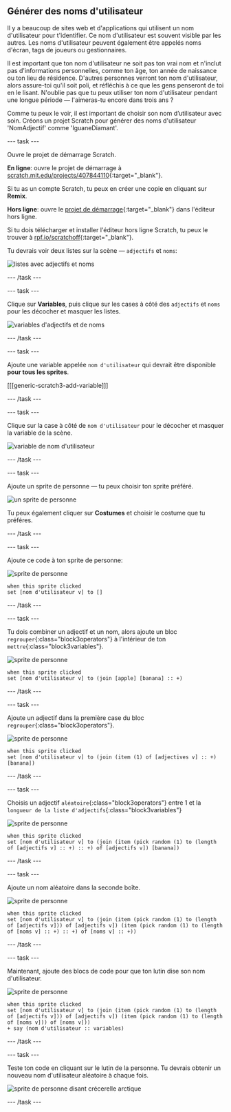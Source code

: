 ## Générer des noms d'utilisateur

Il y a beaucoup de sites web et d'applications qui utilisent un nom d'utilisateur pour t'identifier. Ce nom d'utilisateur est souvent visible par les autres. Les noms d'utilisateur peuvent également être appelés noms d'écran, tags de joueurs ou gestionnaires.

Il est important que ton nom d'utilisateur ne soit pas ton vrai nom et n'inclut pas d'informations personnelles, comme ton âge, ton année de naissance ou ton lieu de résidence. D'autres personnes verront ton nom d'utilisateur, alors assure-toi qu'il soit poli, et réfléchis à ce que les gens penseront de toi en le lisant. N'oublie pas que tu peux utiliser ton nom d'utilisateur pendant une longue période — l'aimeras-tu encore dans trois ans ?

Comme tu peux le voir, il est important de choisir son nom d’utilisateur avec soin. Créons un projet Scratch pour générer des noms d'utilisateur 'NomAdjectif' comme 'IguaneDiamant'.

--- task ---

Ouvre le projet de démarrage Scratch.

**En ligne**: ouvre le projet de démarrage à [scratch.mit.edu/projects/407844110](https://scratch.mit.edu/projects/407844110){:target="_blank"}.

Si tu as un compte Scratch, tu peux en créer une copie en cliquant sur **Remix**.

**Hors ligne**: ouvre le [projet de démarrage](https://rpf.io/p/fr-FR/username-generator-go){:target="_blank"} dans l'éditeur hors ligne.

Si tu dois télécharger et installer l'éditeur hors ligne Scratch, tu peux le trouver à [rpf.io/scratchoff](https://rpf.io/scratchoff){:target="_blank"}.

Tu devrais voir deux listes sur la scène — `adjectifs` et `noms`:

![listes avec adjectifs et noms](images/usernames-lists.png)

--- /task ---

--- task ---

Clique sur **Variables**, puis clique sur les cases à côté des `adjectifs` et `noms` pour les décocher et masquer les listes.

![variables d'adjectifs et de noms](images/usernames-hide.png)

--- /task ---

--- task ---

Ajoute une variable appelée `nom d'utilisateur` qui devrait être disponible **pour tous les sprites**.

[[[generic-scratch3-add-variable]]]

--- /task ---

--- task ---

Clique sur la case à côté de `nom d'utilisateur` pour le décocher et masquer la variable de la scène.

![variable de nom d'utilisateur](images/usernames-hide-variable.png)

--- /task ---

--- task ---

Ajoute un sprite de personne — tu peux choisir ton sprite préféré.

![un sprite de personne](images/usernames-person.png)

Tu peux également cliquer sur **Costumes** et choisir le costume que tu préféres.

--- /task ---

--- task ---

Ajoute ce code à ton sprite de personne:

![sprite de personne](images/person-sprite.png)

```blocks3
when this sprite clicked
set [nom d'utilisateur v] to []
```

--- /task ---

--- task ---

Tu dois combiner un adjectif et un nom, alors ajoute un bloc `regrouper`{:class="block3operators"} à l'intérieur de ton `mettre`{:class="block3variables"}.

![sprite de personne](images/person-sprite.png)

```blocks3
when this sprite clicked
set [nom d'utilisateur v] to (join [apple] [banana] :: +)
```

--- /task ---

--- task ---

Ajoute un adjectif dans la première case du bloc `regrouper`{:class="block3operators"}.

![sprite de personne](images/person-sprite.png)

```blocks3
when this sprite clicked
set [nom d'utilisateur v] to (join (item (1) of [adjectives v] :: +) [banana])
```

--- /task ---

--- task ---

Choisis un adjectif `aléatoire`{:class="block3operators"} entre 1 et la `longueur de la liste d'adjectifs`{:class="block3variables"}

![sprite de personne](images/person-sprite.png)

```blocks3
when this sprite clicked
set [nom d'utilisateur v] to (join (item (pick random (1) to (length of [adjectifs v] :: +) :: +) of [adjectifs v]) [banana])
```

--- /task ---

--- task ---

Ajoute un nom aléatoire dans la seconde boîte.

![sprite de personne](images/person-sprite.png)

```blocks3
when this sprite clicked
set [nom d'utilisateur v] to (join (item (pick random (1) to (length of [adjectifs v])) of [adjectifs v]) (item (pick random (1) to (length of [noms v] :: +) :: +) of [noms v] :: +))
```

--- /task ---

--- task ---

Maintenant, ajoute des blocs de code pour que ton lutin dise son nom d'utilisateur.

![sprite de personne](images/person-sprite.png)

```blocks3
when this sprite clicked
set [nom d'utilisateur v] to (join (item (pick random (1) to (length of [adjectifs v])) of [adjectifs v]) (item (pick random (1) to (length of [noms v])) of [noms v]))
+ say (nom d'utilisateur :: variables)
```

--- /task ---

--- task ---

Teste ton code en cliquant sur le lutin de la personne. Tu devrais obtenir un nouveau nom d'utilisateur aléatoire à chaque fois.

![sprite de personne disant crécerelle arctique](images/usernames-click.png)

--- /task ---
